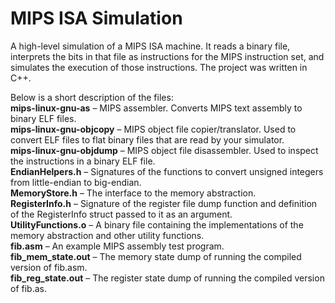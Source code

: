# MIPS ISA Simulation

A high-level simulation of a MIPS ISA machine. It reads a binary file, interprets the bits in that file as instructions for the MIPS instruction set, and simulates the execution of those instructions. The project was written in C++. 

Below is a short description of the files:  
  **mips-linux-gnu-as** – MIPS assembler. Converts MIPS text assembly to binary ELF files.  
  **mips-linux-gnu-objcopy** – MIPS object file copier/translator. Used to convert ELF files to flat binary files that are read by your simulator.  
  **mips-linux-gnu-objdump** – MIPS object file disassembler. Used to inspect the instructions in a binary ELF file.  
  **EndianHelpers.h** – Signatures of the functions to convert unsigned integers from little-endian to big-endian.  
  **MemoryStore.h** – The interface to the memory abstraction.  
  **RegisterInfo.h** – Signature of the register file dump function and definition of the RegisterInfo struct passed to it as an argument.  
  **UtilityFunctions.o** – A binary file containing the implementations of the memory abstraction and other utility functions.  
  **fib.asm** – An example MIPS assembly test program.  
  **fib_mem_state.out** – The memory state dump of running the compiled version of fib.asm.  
  **fib_reg_state.out** – The register state dump of running the compiled version of fib.as.
